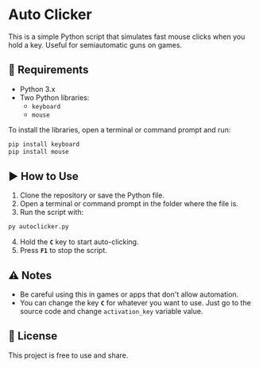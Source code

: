 # Auto Clicker

This is a simple Python script that simulates fast mouse clicks when you hold a key. Useful for semiautomatic guns on games. 
 
## 🔧 Requirements

- Python 3.x
- Two Python libraries:
  - `keyboard`
  - `mouse`

To install the libraries, open a terminal or command prompt and run:

```bash
pip install keyboard
pip install mouse
```

## ▶️ How to Use

1. Clone the repository or save the Python file.
2. Open a terminal or command prompt in the folder where the file is.
3. Run the script with:

```bash
py autoclicker.py
```

4. Hold the **`C`** key to start auto-clicking.
5. Press **`F1`** to stop the script.

## ⚠️ Notes
- Be careful using this in games or apps that don't allow automation.
- You can change the key **`C`** for whatever you want to use. Just go to the source code and change `activation_key` variable value.

## 📄 License
This project is free to use and share.
